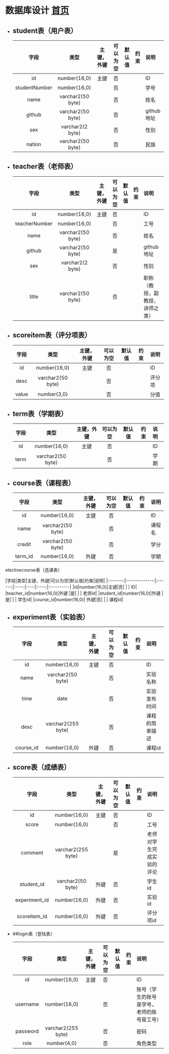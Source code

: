 ﻿﻿<!-- markdownlint-disable MD033-->
<!-- 禁止MD033类型的警告 https://www.npmjs.com/package/markdownlint -->

# 数据库设计 [首页](./README.md)
    
<div id="student"></div>

- ## student表（用户表）

    |字段|类型|主键，外键|可以为空|默认值|约束|说明|
    |:-------:|:-------------:|:------:|:----:|:---:|:----:|:----------|
    |id|number(16,0)|主键|否| | | ID|
    |studentNumber|number(16,0)| |否| | | 学号|
    |name|varchar2(50 byte)| |否| | | 姓名|
    |github|varchar2(50 byte)| |否| | | github地址|
    |sex|varchar2(2 byte)| |否| | | 性别|
    |nation|varchar2(50 byte)| |否| | |民族|

<div id="teacher"></div>

- ## teacher表（老师表）

    |字段|类型|主键，外键|可以为空|默认值|约束|说明|
    |:-------:|:-------------:|:------:|:----:|:---:|:----:|:----------|
    |id|number(16,0)|主键|否| | | ID|
    |teacherNumber|number(16,0)| |否| | | 工号|
    |name|varchar2(50 byte)| |否| | | 姓名|
    |github|varchar2(50 byte)| |是| | | github地址|
    |sex|varchar2(2 byte)| |否| | | 性别|
    |title|varchar2(50 byte)| |否| | |职称（教授，副教授，讲师之类）|

<div id="scoreitem"></div>

- ## scoreitem表（评分项表）

     |字段|类型|主键，外键|可以为空|默认值|约束|说明|
     |:-------:|:-------------:|:------:|:----:|:---:|:----:|:----------|
     |id|number(16,0)|主键|否| | | ID|
     |desc|varchar2(50 byte)| |否| | | 评分项|
     |value|number(3,0)| |否| | | 分值|
          
<div id="term"></term>

- ## term表（学期表）

    |字段|类型|主键，外键|可以为空|默认值|约束|说明|
    |:-------:|:-------------:|:------:|:----:|:---:|:----:|:----------|
    |id|number(16,0)|主键|否| | | ID|
    |term|varchar2(50 byte)| |否| | | 学期|
    
<div id="course"></div>

- ## course表（课程表）

    |字段|类型|主键，外键|可以为空|默认值|约束|说明|
    |:-------:|:-------------:|:------:|:----:|:---:|:----:|:----------|
    |id|number(16,0)|主键|否| | | ID|
    |name|varchar2(50 byte)| |否|| | 课程名|
    |credit|varchar2(50 byte)| |否|| | 学分|
    |term_id|number(16,0)|外键|否|| | 学期|
    
<div id="electivecourse></div>

- ## electivecourse表（选课表）

|字段|类型|主键，外键|可以为空|默认值|约束|说明|
    |:-------:|:-------------:|:------:|:----:|:---:|:----:|:----------|
    |id|number(16,0)|主键|否| | | ID|
    |teacher_id|number(16,0)|外键 |是| | | 老师id|
    |student_id|number(16,0)|外键 |是| | | 学生id|
    |course_id|number(16,0)| 外键|否| | | 课程id|
    
<div id="experiment"></div>

- ## experiment表（实验表）

    |字段|类型|主键，外键|可以为空|默认值|约束|说明|
    |:-------:|:-------------:|:------:|:----:|:---:|:----:|:----------|
    |id|number(16,0)|主键|否| | | ID|
    |name|varchar2(50 byte)| |否| | | 实验名称|
    |time|date| |否| | | 实验发布时间|
    |desc|varchar2(255 byte)| |否| | | 课程的简单描述|
    |course_id|number(16,0)| 外键|否| | |课程id|    
    
<div id="score"></div>

- ## score表（成绩表）

    |字段|类型|主键，外键|可以为空|默认值|约束|说明|
    |:-------:|:-------------:|:------:|:----:|:---:|:----:|:----------|
    |id|number(16,0)|主键|否| | | ID|
    |score|number(16,0)| |否| | | 工号|
    |comment|varchar2(255 byte)| |是| | | 老师对学生完成实验的评论|
    |student_id|varchar2(50 byte)|外键|否| | | 学生id|
    |experiment_id|number(16,0)|外键|否| | | 实验id|
    |scoreitem_id|number(16,0)| 外键|否| | |评分项id| 
    
<div id="login"></div>

- ##login表（登陆表）
   
    |字段|类型|主键，外键|可以为空|默认值|约束|说明|
    |:-------:|:-------------:|:------:|:----:|:---:|:----:|:----------|
    |id|number(16,0)|主键|否| | | ID|
    |username|number(16,0)| |否| | | 账号（学生的账号是学号，老师的账号是工号）|
    |password|varchar2(255 byte)| |否| | | 密码|
    |role|number(4,0)| |否| | | 角色类型|  
